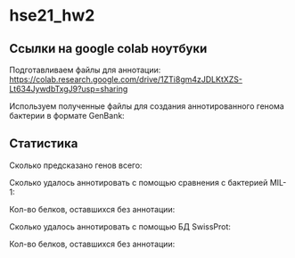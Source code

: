# hse21_hw2

## Ссылки на google colab ноутбуки

Подготавливаем файлы для аннотации:
https://colab.research.google.com/drive/1ZTi8gm4zJDLKtXZS-Lt634JywdbTxgJ9?usp=sharing


Используем полученные файлы для создания аннотированного генома бактерии в формате GenBank:


## Статистика

Сколько предсказано генов всего: 

Сколько удалось аннотировать с помощью сравнения с бактерией MIL-1: 

Кол-во белков, оставшихся без аннотации: 

Сколько удалось аннотировать с помощью БД SwissProt: 

Кол-во белков, оставшихся без аннотации: 
